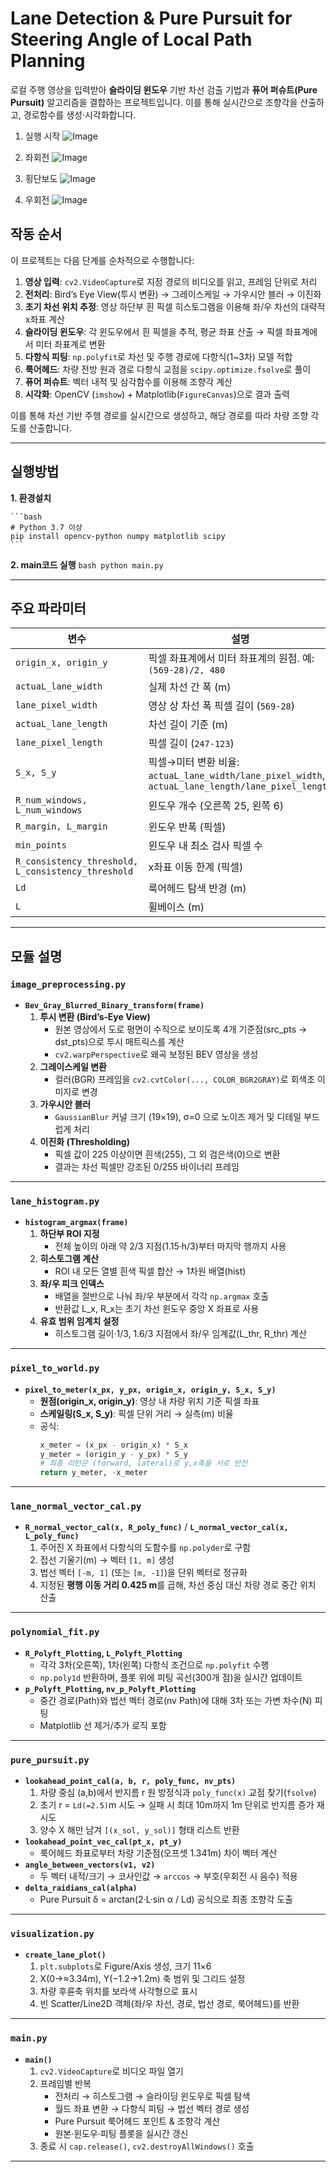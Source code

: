 # Lane Detection & Pure Pursuit for Steering Angle of Local Path Planning

로컬 주행 영상을 입력받아 **슬라이딩 윈도우** 기반 차선 검출 기법과 **퓨어 퍼슈트(Pure Pursuit)** 알고리즘을 결합하는 프로젝트입니다. 이를 통해 실시간으로 조향각을 산출하고, 경로함수를 생성·시각화합니다.



1. 실행 시작
   ![Image](https://github.com/user-attachments/assets/1dee7d03-a1b1-4b49-aaca-eaaea939b834)

2. 좌회전
    ![Image](https://github.com/user-attachments/assets/8636e5e5-9f0b-404a-b9ab-b0bb32dffca7)

3. 횡단보도
    ![Image](https://github.com/user-attachments/assets/c159765d-024a-43fe-8005-710e6d107a34)

4. 우회전
    ![Image](https://github.com/user-attachments/assets/4c0ecdfd-d7ca-42ff-97c1-b83d36f300b8)



## 작동 순서

이 프로젝트는 다음 단계를 순차적으로 수행합니다:

1. **영상 입력**: `cv2.VideoCapture`로 지정 경로의 비디오를 읽고, 프레임 단위로 처리
2. **전처리**: Bird’s Eye View(투시 변환) → 그레이스케일 → 가우시안 블러 → 이진화
3. **초기 차선 위치 추정**: 영상 하단부 흰 픽셀 히스토그램을 이용해 좌/우 차선의 대략적 x좌표 계산
4. **슬라이딩 윈도우**: 각 윈도우에서 흰 픽셀을 추적, 평균 좌표 산출 → 픽셀 좌표계에서 미터 좌표계로 변환
5. **다항식 피팅**: `np.polyfit`로 차선 및 주행 경로에 다항식(1~3차) 모델 적합
6. **룩어헤드**: 차량 전방 원과 경로 다항식 교점을 `scipy.optimize.fsolve`로 풀이
7. **퓨어 퍼슈트**: 벡터 내적 및 삼각함수를 이용해 조향각 계산
8. **시각화**: OpenCV (`imshow`) + Matplotlib(`FigureCanvas`)으로 결과 출력

이를 통해 차선 기반 주행 경로를 실시간으로 생성하고, 해당 경로를 따라 차량 조향 각도를 산출합니다.

---

## 실행방법


**1. 환경설치**

    ```bash
    # Python 3.7 이상
    pip install opencv-python numpy matplotlib scipy
    ```

**2. main코드 실행**
    ```bash
    python main.py
    ```

---




## 주요 파라미터

| 변수                     | 설명                                                          | 기본값       |
|-------------------------|--------------------------------------------------------------|------------|
| `origin_x, origin_y`    | 픽셀 좌표계에서 미터 좌표계의 원점. 예: `(569-28)/2, 480`     | `(270.5,480)`|
| `actuaL_lane_width`     | 실제 차선 간 폭 (m)                                           | `0.85`     |
| `lane_pixel_width`      | 영상 상 차선 폭 픽셀 길이 (`569-28`)                         | `541`      |
| `actuaL_lane_length`    | 차선 길이 기준 (m)                                           | `0.5`      |
| `lane_pixel_length`     | 픽셀 길이 (`247-123`)                                        | `124`      |
| `S_x, S_y`              | 픽셀→미터 변환 비율: `actuaL_lane_width/lane_pixel_width`, `actuaL_lane_length/lane_pixel_length` | 계산 자동 |
| `R_num_windows, L_num_windows` | 윈도우 개수 (오른쪽 25, 왼쪽 6)                 | `25, 6`    |
| `R_margin, L_margin`    | 윈도우 반폭 (픽셀)                                            | `60, 150`  |
| `min_points`            | 윈도우 내 최소 검사 픽셀 수                                    | `10`       |
| `R_consistency_threshold, L_consistency_threshold` | x좌표 이동 한계 (픽셀)           | `560,600`  |
| `Ld`                    | 룩어헤드 탐색 반경 (m)                                        | `2.5`      |
| `L`                     | 휠베이스 (m)                                                 | `0.55`     |

---

## 모듈 설명


### `image_preprocessing.py`  
- **`Bev_Gray_Blurred_Binary_transform(frame)`**  
  1. **투시 변환 (Bird’s‑Eye View)**  
     - 원본 영상에서 도로 평면이 수직으로 보이도록 4개 기준점(src_pts → dst_pts)으로 투시 매트릭스를 계산  
     - `cv2.warpPerspective`로 왜곡 보정된 BEV 영상을 생성  
  2. **그레이스케일 변환**  
     - 컬러(BGR) 프레임을 `cv2.cvtColor(..., COLOR_BGR2GRAY)`로 회색조 이미지로 변경  
  3. **가우시안 블러**  
     - `GaussianBlur` 커널 크기 (19×19), σ=0 으로 노이즈 제거 및 디테일 부드럽게 처리  
  4. **이진화 (Thresholding)**  
     - 픽셀 값이 225 이상이면 흰색(255), 그 외 검은색(0)으로 변환  
     - 결과는 차선 픽셀만 강조된 0/255 바이너리 프레임  

---

### `lane_histogram.py`  
- **`histogram_argmax(frame)`**  
  1. **하단부 ROI 지정**  
     - 전체 높이의 아래 약 2/3 지점(1.15·h/3)부터 마지막 행까지 사용  
  2. **히스토그램 계산**  
     - ROI 내 모든 열별 흰색 픽셀 합산 → 1차원 배열(hist)  
  3. **좌/우 피크 인덱스**  
     - 배열을 절반으로 나눠 좌/우 부분에서 각각 `np.argmax` 호출  
     - 반환값 L_x, R_x는 초기 차선 윈도우 중앙 X 좌표로 사용  
  4. **유효 범위 임계치 설정**  
     - 히스토그램 길이·1/3, 1.6/3 지점에서 좌/우 임계값(L_thr, R_thr) 계산  

---

### `pixel_to_world.py`  
- **`pixel_to_meter(x_px, y_px, origin_x, origin_y, S_x, S_y)`**  
  - **원점(origin_x, origin_y)**: 영상 내 차량 위치 기준 픽셀 좌표  
  - **스케일링(S_x, S_y)**: 픽셀 단위 거리 → 실측(m) 비율  
  - 공식:  
    ```python
    x_meter = (x_px - origin_x) * S_x  
    y_meter = (origin_y - y_px) * S_y  
    # 최종 리턴은 (forward, lateral)로 y,x축을 서로 반전
    return y_meter, -x_meter
    ```  

---

### `lane_normal_vector_cal.py`  
- **`R_normal_vector_cal(x, R_poly_func)`** / **`L_normal_vector_cal(x, L_poly_func)`**  
  1. 주어진 X 좌표에서 다항식의 도함수를 `np.polyder`로 구함  
  2. 접선 기울기(m) → 벡터 `[1, m]` 생성  
  3. 법선 벡터 `[-m, 1]` (또는 `[m, -1]`)을 단위 벡터로 정규화  
  4. 지정된 **평행 이동 거리 0.425 m**를 곱해, 차선 중심 대신 차량 경로 중간 위치 산출  

---

### `polynomial_fit.py`  
- **`R_Polyft_Plotting`, `L_Polyft_Plotting`**  
  - 각각 3차(오른쪽), 1차(왼쪽) 다항식 조건으로 `np.polyfit` 수행  
  - `np.poly1d` 반환하며, 플롯 위에 피팅 곡선(300개 점)을 실시간 업데이트  
- **`p_Polyft_Plotting`, `nv_p_Polyft_Plotting`**  
  - 중간 경로(Path)와 법선 벡터 경로(nv Path)에 대해 3차 또는 가변 차수(N) 피팅  
  - Matplotlib 선 제거/추가 로직 포함  

---

### `pure_pursuit.py`  
- **`lookahead_point_cal(a, b, r, poly_func, nv_pts)`**  
  1. 차량 중심 (a,b)에서 반지름 r 원 방정식과 `poly_func(x)` 교점 찾기(`fsolve`)  
  2. 초기 r = `Ld(=2.5)`m 시도 → 실패 시 최대 10m까지 1m 단위로 반지름 증가 재시도  
  3. 양수 X 해만 남겨 `[(x_sol, y_sol)]` 형태 리스트 반환  
- **`lookahead_point_vec_cal(pt_x, pt_y)`**  
  - 룩어헤드 좌표로부터 차량 기준점(오프셋 1.341m) 차이 벡터 계산  
- **`angle_between_vectors(v1, v2)`**  
  - 두 벡터 내적/크기 → 코사인값 → `arccos` → 부호(우회전 시 음수) 적용  
- **`delta_raidians_cal(alpha)`**  
  - Pure Pursuit δ = arctan(2·L·sin α / Ld) 공식으로 최종 조향각 도출  

---

### `visualization.py`  
- **`create_lane_plot()`**  
  1. `plt.subplots`로 Figure/Axis 생성, 크기 11×6  
  2. X(0→≈3.34m), Y(−1.2→1.2m) 축 범위 및 그리드 설정  
  3. 차량 후륜축 위치를 보라색 사각형으로 표시  
  4. 빈 Scatter/Line2D 객체(좌/우 차선, 경로, 법선 경로, 룩어헤드)를 반환  

---

### `main.py`  
- **`main()`**  
  1. `cv2.VideoCapture`로 비디오 파일 열기  
  2. 프레임별 반복  
     - 전처리 → 히스토그램 → 슬라이딩 윈도우로 픽셀 탐색  
     - 월드 좌표 변환 → 다항식 피팅 → 법선 벡터 경로 생성  
     - Pure Pursuit 룩어헤드 포인트 & 조향각 계산  
     - 원본·윈도우·피팅 플롯을 실시간 갱신  
  3. 종료 시 `cap.release()`, `cv2.destroyAllWindows()` 호출  




---
